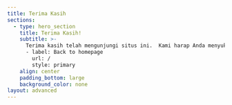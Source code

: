 ```yaml
---
title: Terima Kasih
sections:
  - type: hero_section
    title: Terima Kasih!
    subtitle: >-
      Terima kasih telah mengunjungi situs ini.  Kami harap Anda menyukainya.  Semoga hari mu menyenangkan!
      - label: Back to homepage
        url: /
        style: primary
    align: center
    padding_bottom: large
    background_color: none
layout: advanced
---
```

